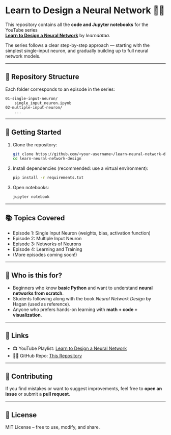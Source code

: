 # Learn to Design a Neural Network 🎥🧠

This repository contains all the **code and Jupyter notebooks** for the YouTube series  
**[Learn to Design a Neural Network](https://youtube.com/@learndataa)** by *learndataa*.

The series follows a clear step-by-step approach — starting with the simplest single-input neuron, and gradually building up to full neural network models.

---

## 📂 Repository Structure
Each folder corresponds to an episode in the series:

```
01-single-input-neuron/
    single_input_neuron.ipynb
02-multiple-input-neuron/
    ...
```

---

## 🚀 Getting Started
1. Clone the repository:
   ```bash
   git clone https://github.com/<your-username>/learn-neural-network-design.git
   cd learn-neural-network-design
   ```

2. Install dependencies (recommended: use a virtual environment):
   ```bash
   pip install -r requirements.txt
   ```

3. Open notebooks:
   ```bash
   jupyter notebook
   ```

---

## 📚 Topics Covered
- Episode 1: Single Input Neuron (weights, bias, activation function)
- Episode 2: Multiple Input Neuron
- Episode 3: Networks of Neurons
- Episode 4: Learning and Training
- (More episodes coming soon!)

---

## 🎯 Who is this for?
- Beginners who know **basic Python** and want to understand **neural networks from scratch**.
- Students following along with the book *Neural Network Design* by Hagan (used as reference).
- Anyone who prefers hands-on learning with **math + code + visualization**.

---

## 🔗 Links
- 📺 YouTube Playlist: [Learn to Design a Neural Network](https://youtube.com/@learndataa)
- 🧑‍💻 GitHub Repo: [This Repository](https://github.com/learndataa/learn-neural-network-design)

---

## 🙌 Contributing
If you find mistakes or want to suggest improvements, feel free to **open an issue** or submit a **pull request**.

---

## 📜 License
MIT License – free to use, modify, and share.
